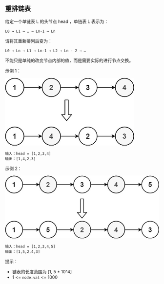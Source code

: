 ## 重排链表

给定一个单链表 L 的头节点 head ，单链表 L 表示为：

```
L0 → L1 → … → Ln-1 → Ln
```
请将其重新排列后变为：

```
L0 → Ln → L1 → Ln-1 → L2 → Ln - 2 → …
```
不能只是单纯的改变节点内部的值，而是需要实际的进行节点交换。



示例 1：

![](../images/143.reorder-list.png)
```
输入：head = [1,2,3,4]
输出：[1,4,2,3]
```

示例 2：

![](../images/143.reorder-list_1.png)
```
输入：head = [1,2,3,4,5]
输出：[1,5,2,4,3]
```

提示：

* 链表的长度范围为 [1, 5 * 10^4]
* 1 <= `node.val` <= 1000